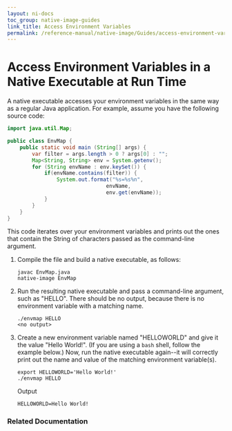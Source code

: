 ```yaml
---
layout: ni-docs
toc_group: native-image-guides
link_title: Access Environment Variables
permalink: /reference-manual/native-image/Guides/access-environment-variables/
---
```


# Access Environment Variables in a Native Executable at Run Time

A native executable accesses your environment variables in the same way as a regular Java application.
For example, assume you have the following source code:

```java
import java.util.Map;

public class EnvMap {
    public static void main (String[] args) {
        var filter = args.length > 0 ? args[0] : "";
        Map<String, String> env = System.getenv();
        for (String envName : env.keySet()) {
            if(envName.contains(filter)) {
                System.out.format("%s=%s%n",
                                envName,
                                env.get(envName));
            }
        }
    }
}
```

This code iterates over your environment variables and prints out the ones that contain the String of characters passed as the command-line argument.

1. Compile the file and build a native executable, as follows:

    ```shell
    javac EnvMap.java
    native-image EnvMap
    ```

2. Run the resulting native executable and pass a command-line argument, such as "HELLO". There should be no output, because there is no environment variable with a matching name. 
    ```shell
    ./envmap HELLO
    <no output>
    ```

3. Create a new environment variable named "HELLOWORLD" and give it the value "Hello World!". (If you are using a `bash` shell, follow the example below.) Now, run the native executable again--it will correctly print out the name and value of the matching environment variable(s).

    ```shell
    export HELLOWORLD='Hello World!'
    ./envmap HELLO
    ```
    Output

    ```
    HELLOWORLD=Hello World!
    ```

### Related Documentation